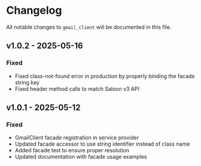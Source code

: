 # Changelog

All notable changes to `gmail_client` will be documented in this file.

## v1.0.2 - 2025-05-16

### Fixed
- Fixed class-not-found error in production by properly binding the facade string key
- Fixed header method calls to match Saloon v3 API

## v1.0.1 - 2025-05-12

### Fixed
- GmailClient facade registration in service provider
- Updated facade accessor to use string identifier instead of class name
- Added facade test to ensure proper resolution
- Updated documentation with facade usage examples

